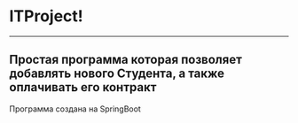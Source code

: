 # ITProject!
---
Простая программа которая позволяет добавлять нового Студента, а также оплачивать его контракт
---
Программа создана на SpringBoot
